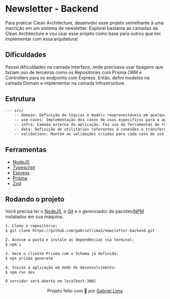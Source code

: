# Newsletter - Backend

Para praticar Clean Architecture, desenvolvi esse projeto semelhante à uma inscrição em um sistema de newsletter.
Explorei bastante as camadas da Clean Architecture e vou usar esse projeto como base para outros que irei implementar com essa arquitetura!

<h2>Dificuldades</h2>
Passei dificuldades na camada Interface, onde precisava usar tipagens que faziam uso de terceiros como os Repositories com Prisma ORM e Controllers para os endpoints com Express.
Então, defini modelos na camada Domain e implementar na camada Infrastructure.

<h2>Estrutura</h2>

```bash
--- src/
    -- domain: Definição de lógicas e models reaproveitáveis em qualquer aplicação(Web, Mobile) e frameworks.
    -- use-cases: Implementação dos casos de usos especifícos para a aplicação.
    -- infra: Camada externa da aplicação. Faz uso de ferramentas de terceiros e, nesse caso, define adapters e controllers.
    -- data: Definição de utilitários referentes à conexões e transferências de dados entre aplicações.
    -- validations: Mantém as validações criadas para cada caso de uso.
```

<h2>Ferramentas</h2>

- [NodeJS](https://nodejs.org/en/)
- [Typescript](https://www.typescriptlang.org/)
- [Express](https://expressjs.com/pt-br/)
- [Prisma](https://www.prisma.io/)
- [Zod](https://zod.dev/)

<h2>Rodando o projeto</h2>

Você precisa ter o [NodeJS](https://nodejs.org/en/), o [Git](https://git-scm.com/) e o gerenciador de pacotes([NPM](https://docs.npmjs.com/downloading-and-installing-node-js-and-npm/) instalados em sua máquina.

```bash
1. Clone o repositório:
$ git clone https://github.com/gabriellima2/newsletter-backend.git

2. Acesse a pasta e instale as dependências via terminal:
$ npm i

3. Gere o cliente Prisma com o Schema já definido:
$ npx prisma generate

4. Inicie a aplicação em modo de desenvolvimento:
$ npm run dev

O servidor será aberto em localhost:3001
```

<p align="center">Projeto feito com 💙 por <a href="https://www.linkedin.com/in/gabriel-lima-860612236">Gabriel Lima</a></p>
